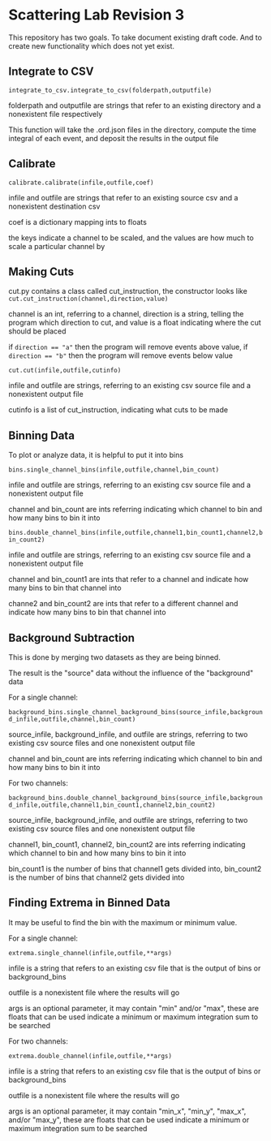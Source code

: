 # Scattering Lab Revision 3

This repository has two goals.
To take document existing draft code.
And to create new functionality which does not yet exist.

## Integrate to CSV

`integrate_to_csv.integrate_to_csv(folderpath,outputfile)`

folderpath and outputfile are strings that refer to an existing directory and a nonexistent file respectively

This function will take the .ord.json files in the directory, compute the time integral of each event, and deposit the results in the output file

## Calibrate

`calibrate.calibrate(infile,outfile,coef)`

infile and outfile are strings that refer to an existing source csv and a nonexistent destination csv

coef is a dictionary mapping ints to floats

the keys indicate a channel to be scaled, and the values are how much to scale a particular channel by

## Making Cuts

cut.py contains a class called cut_instruction, the constructor looks like `cut.cut_instruction(channel,direction,value)`

channel is an int, referring to a channel, direction is a string, telling the program which direction to cut, and value is a float indicating where the cut should be placed

if `direction == "a"` then the program will remove events above value, if `direction == "b"` then the program will remove events below value

`cut.cut(infile,outfile,cutinfo)`

infile and outfile are strings, referring to an existing csv source file and a nonexistent output file

cutinfo is a list of cut_instruction, indicating what cuts to be made

## Binning Data

To plot or analyze data, it is helpful to put it into bins

`bins.single_channel_bins(infile,outfile,channel,bin_count)`

infile and outfile are strings, referring to an existing csv source file and a nonexistent output file

channel and bin_count are ints referring indicating which channel to bin and how many bins to bin it into

`bins.double_channel_bins(infile,outfile,channel1,bin_count1,channel2,bin_count2)`

infile and outfile are strings, referring to an existing csv source file and a nonexistent output file

channel and bin_count1 are ints that refer to a channel and indicate how many bins to bin that channel into

channe2 and bin_count2 are ints that refer to a different channel and indicate how many bins to bin that channel into

## Background Subtraction

This is done by merging two datasets as they are being binned.

The result is the "source" data without the influence of the "background" data

For a single channel:

`background_bins.single_channel_background_bins(source_infile,background_infile,outfile,channel,bin_count)`

source_infile, background_infile, and outfile are strings, referring to two existing csv source files and one nonexistent output file

channel and bin_count are ints referring indicating which channel to bin and how many bins to bin it into

For two channels:

`background_bins.double_channel_background_bins(source_infile,background_infile,outfile,channel1,bin_count1,channel2,bin_count2)`

source_infile, background_infile, and outfile are strings, referring to two existing csv source files and one nonexistent output file

channel1, bin_count1, channel2, bin_count2 are ints referring indicating which channel to bin and how many bins to bin it into

bin_count1 is the number of bins that channel1 gets divided into, bin_count2 is the number of bins that channel2 gets divided into

## Finding Extrema in Binned Data

It may be useful to find the bin with the maximum or minimum value.

For a single channel:

`extrema.single_channel(infile,outfile,**args)`

infile is a string that refers to an existing csv file that is the output of bins or background_bins

outfile is a nonexistent file where the results will go

args is an optional parameter, it may contain "min" and/or "max", these are floats that can be used indicate a minimum or maximum integration sum to be searched

For two channels:

`extrema.double_channel(infile,outfile,**args)`

infile is a string that refers to an existing csv file that is the output of bins or background_bins

outfile is a nonexistent file where the results will go

args is an optional parameter, it may contain "min_x", "min_y", "max_x", and/or "max_y", these are floats that can be used indicate a minimum or maximum integration sum to be searched

